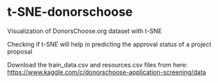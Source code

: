 # t-SNE-donorschoose
Visualization of DonorsChoose.org dataset with t-SNE 


Checking if t-SNE will help in predicting the approval status of a project proposal

Download the train_data.csv and resources.csv files from here:
https://www.kaggle.com/c/donorschoose-application-screening/data

